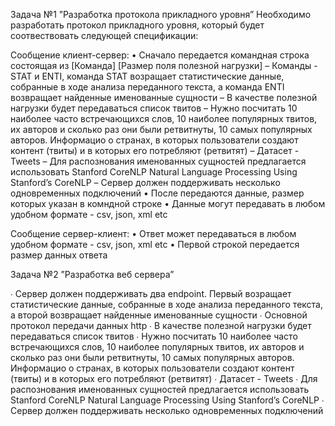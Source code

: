 Задача №1 ”Разработка протокола прикладного уровня”
Необходимо разработать протокол прикладного уровня, который будет соотвествовать следующей спецификации:

Сообщение клиент-сервер:
• Сначало передается командная строка состоящая из [Команда] [Размер поля
полезной нагрузки]
– Команды - STAT и ENTI, команда STAT возращает статистические данные, собранные в ходе анализа переданного текста, а команда ENTI
возвращает найденные именованные сущности
– В качестве полезной нагрузки будет передаваться список твитов
– Нужно посчитать 10 наиболее часто встречающихся слов, 10 наиболее
популярных твитов, их авторов и сколько раз они были ретвитнуты, 10
самых популярных авторов. Информацио о странах, в которых пользователи создают контент (твиты) и в которых его потребляют (ретвитят)
– Датасет - Tweets
– Для распознования именованных сущностей предлагается использовать
Stanford CoreNLP Natural Language Processing Using Stanford’s CoreNLP
– Сервер должен поддерживать несколько одновременных подключений
• После передаются данные, размер которых указан в комндной строке
• Данные могут передавать в любом удобном формате - csv, json, xml etc

Сообщение сервер-клиент:
• Ответ может передаваться в любом удобном формате - csv, json, xml etc
• Первой строкой передается размер данных ответа


Задача №2 ”Разработка веб сервера”

∙ Сервер должен поддерживать два endpoint. Первый возращает статистические данные, собранные в ходе анализа переданного текста, а второй возвращает найденные именованные сущности
∙ Основной протокол передачи данных http
∙ В качестве полезной нагрузки будет передаваться список твитов
∙ Нужно посчитать 10 наиболее часто встречающихся слов, 10 наиболее популярных твитов, их авторов и сколько раз они были ретвитнуты, 10 самых
популярных авторов. Информацио о странах, в которых пользователи создают контент (твиты) и в которых его потребляют (ретвитят)
∙ Датасет - Tweets
∙ Для распознования именованных сущностей предлагается использовать Stanford
CoreNLP Natural Language Processing Using Stanford’s CoreNLP
∙ Сервер должен поддерживать несколько одновременных подключений
